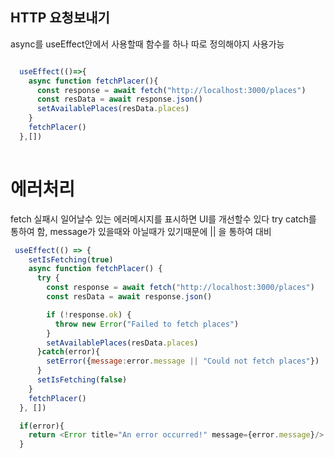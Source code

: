 ## HTTP 요청보내기
async를 useEffect안에서 사용할때 함수를 하나 따로 정의해야지 사용가능
```javascript

  useEffect(()=>{
    async function fetchPlacer(){
      const response = await fetch("http://localhost:3000/places")
      const resData = await response.json()
      setAvailablePlaces(resData.places)
    }
    fetchPlacer()
  },[])
  
```
# 에러처리
fetch 실패시 일어날수 있는 에러메시지를 표시하면 UI를 개선할수 있다
try catch를 통하여 함, message가 있을때와 아닐때가 있기때문에 || 을 통하여 대비
```javascript
 useEffect(() => {
    setIsFetching(true)
    async function fetchPlacer() {
      try {
        const response = await fetch("http://localhost:3000/places")
        const resData = await response.json()

        if (!response.ok) {
          throw new Error("Failed to fetch places")
        }
        setAvailablePlaces(resData.places)
      }catch(error){
        setError({message:error.message || "Could not fetch places"})
      }
      setIsFetching(false)
    }
    fetchPlacer()
  }, [])

  if(error){
    return <Error title="An error occurred!" message={error.message}/>
  }

```